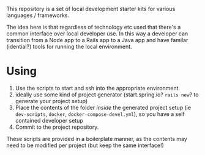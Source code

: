 This repository is a set of local development starter kits for various languages / frameworks.

The idea here is that regardless of technology etc used that there's a common interface over local developer use. In this way a developer can transition from a Node app to a Rails app to a Java app and have familar (idential?) tools for running the local environment.

# Using

  1. Use the scripts to start and ssh into the appropriate environment.
  2. ideally use some kind of project generator (start.spring.io? `rails new`? to generate your project setup)
  3. Place the contents of the folder _inside_ the generated project setup (ie `dev-scripts`, `docker`, `docker-compose-devel.yml`), so you have a self contained developer setup
  4. Commit to the project repository.

These scripts are provided in a boilerplate manner, as the contents may need to be modified per project (but keep the same interface!)
